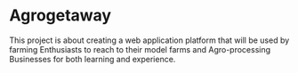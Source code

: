 # Agrogetaway
This project is about creating a web application platform that will be used by farming Enthusiasts to reach to their model farms and Agro-processing Businesses for both learning and experience.  
